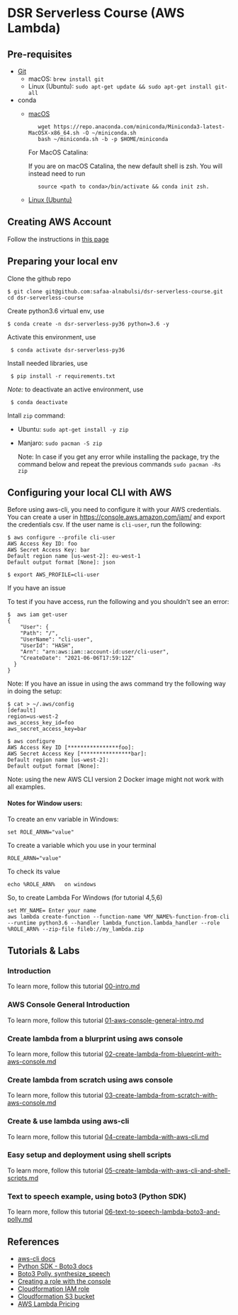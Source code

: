 # DSR Serverless Course (AWS Lambda)

## Pre-requisites

- [Git](https://github.com/git-guides/install-git)
    - macOS: `brew install git`
    - Linux (Ubuntu): `sudo apt-get update && sudo apt-get install git-all` 
- conda
   - [macOS](https://docs.conda.io/projects/conda/en/latest/user-guide/install/macos.html#) 
    
            wget https://repo.anaconda.com/miniconda/Miniconda3-latest-MacOSX-x86_64.sh -O ~/miniconda.sh
            bash ~/miniconda.sh -b -p $HOME/miniconda
            
     For MacOS Catalina:
     
     If you are on macOS Catalina, the new default shell is zsh. You will instead need to run 
     
            source <path to conda>/bin/activate && conda init zsh.
                 
   - [Linux (Ubuntu)](https://docs.anaconda.com/anaconda/install/linux/)

## Creating AWS Account

Follow the instructions in [this page](https://aws.amazon.com/premiumsupport/knowledge-center/create-and-activate-aws-account/)

## Preparing your local env

Clone the github repo 

    $ git clone git@github.com:safaa-alnabulsi/dsr-serverless-course.git
    cd dsr-serverless-course
    
Create python3.6 virtual env, use

    $ conda create -n dsr-serverless-py36 python=3.6 -y
	
	
Activate this environment, use

     $ conda activate dsr-serverless-py36


Install needed libraries, use
 
     $ pip install -r requirements.txt
     
_Note:_ to deactivate an active environment, use

     $ conda deactivate

Intall `zip` command:  
  - Ubuntu:  `sudo apt-get install -y zip`
  - Manjaro: `sudo pacman -S zip` 
  
  	Note: In case if you get any error while installing the package, try the command below and repeat the previous commands `sudo pacman -Rs zip` 


## Configuring your local CLI with AWS

Before using aws-cli, you need to configure it with your AWS credentials.
You can create a user in https://console.aws.amazon.com/iam/ and export the credentials csv.
If the user name is `cli-user`, run the following:

	$ aws configure --profile cli-user
	AWS Access Key ID: foo
	AWS Secret Access Key: bar
	Default region name [us-west-2]: eu-west-1
	Default output format [None]: json

	$ export AWS_PROFILE=cli-user

If you have an issue 

To test if you have access, run the following and you shouldn't see an error:
	
	$  aws iam get-user
    {
        "User": {
        "Path": "/",
        "UserName": "cli-user",
        "UserId": "HASH",
        "Arn": "arn:aws:iam::account-id:user/cli-user",
        "CreateDate": "2021-06-06T17:59:12Z"
      }
    }


Note:
If you have an issue in using the aws command try the following way in doing the setup:

    $ cat > ~/.aws/config
    [default]
    region=us-west-2
    aws_access_key_id=foo
    aws_secret_access_key=bar
    
    $ aws configure
    AWS Access Key ID [****************foo]:
    AWS Secret Access Key [****************bar]:
    Default region name [us-west-2]:
    Default output format [None]:

Note: 
using the new AWS CLI version 2 Docker image might not work with all examples. 

#### Notes for Window users: 
To create an env variable in Windows:

    set ROLE_ARNN="value"

To create a variable which you use in your terminal

    ROLE_ARNN="value"
   
To check its value

    echo %ROLE_ARN%   on windows
    
So, to create Lambda For Windows (for tutorial 4,5,6)

    set MY_NAME= Enter your name
    aws lambda create-function --function-name %MY_NAME%-function-from-cli --runtime python3.6 --handler lambda_function.lambda_handler --role %ROLE_ARN% --zip-file fileb://my_lambda.zip

## Tutorials & Labs

### Introduction

 To learn more, follow this tutorial [00-intro.md](tutorials/00-intro.md)

### AWS Console General Introduction

 To learn more, follow this tutorial [01-aws-console-general-intro.md](tutorials/01-aws-console-general-intro.md)

###  Create lambda from a blurprint using aws console

 To learn more, follow this tutorial [02-create-lambda-from-blueprint-with-aws-console.md](tutorials/02-create-lambda-from-blueprint-with-aws-console.md)

### Create lambda from scratch using aws console
 
 To learn more, follow this tutorial [03-create-lambda-from-scratch-with-aws-console.md](tutorials/03-create-lambda-from-scratch-with-aws-console.md)

### Create & use lambda using aws-cli
    
 To learn more, follow this tutorial [04-create-lambda-with-aws-cli.md](tutorials/04-create-lambda-with-aws-cli.md)

### Easy setup and deployment using shell scripts
    
 To learn more, follow this tutorial [05-create-lambda-with-aws-cli-and-shell-scripts.md](tutorials/05-create-lambda-with-aws-cli-and-shell-scripts.md)
  
### Text to speech example, using boto3 (Python SDK) 
   
 To learn more, follow this tutorial [06-text-to-speech-lambda-boto3-and-polly.md](tutorials/06-text-to-speech-lambda-boto3-and-polly.md)
   
## References
- [aws-cli docs](https://github.com/aws/aws-cli#getting-started)
- [Python SDK - Boto3 docs](https://boto3.amazonaws.com/v1/documentation/api/latest/index.html)
- [Boto3 Polly, synthesize_speech](https://boto3.amazonaws.com/v1/documentation/api/latest/reference/services/polly.html#Polly.Client.synthesize_speech)
- [Creating a role with the console](https://docs.aws.amazon.com/lambda/latest/dg/lambda-intro-execution-role.html)
- [Cloudformation IAM role](https://docs.aws.amazon.com/AWSCloudFormation/latest/UserGuide/aws-resource-iam-role.html)
- [Cloudformation S3 bucket](https://docs.aws.amazon.com/AWSCloudFormation/latest/UserGuide/aws-properties-s3-bucket.html)
- [AWS Lambda Pricing](https://aws.amazon.com/lambda/pricing/)
